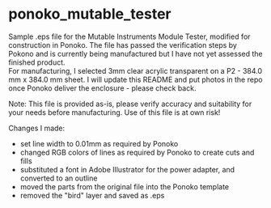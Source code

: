 # ponoko_mutable_tester
Sample .eps file for the  Mutable Instruments Module Tester, modified for construction in Ponoko.
The file has passed the verification steps by Pokono and is currently being manufactured but I have
not yet assessed the finished product.  
For manufacturing, I selected 3mm clear acrylic transparent on a P2 - 384.0 mm x 384.0 mm sheet.
I will update this README and put photos in the repo once Ponoko deliver the enclosure - please check back.

Note: This file is provided as-is, please verify accuracy and suitability for your needs before manufacturing.
Use of this file is at own risk!

Changes I made:
- set line width to 0.01mm as required by Ponoko
- changed RGB colors of lines as required by Ponoko to create cuts and fills
- substituted a font in Adobe Illustrator for the power adapter, and converted to an outline
- moved the parts from the original file into the Ponoko template
- removed the "bird" layer and saved as .eps
